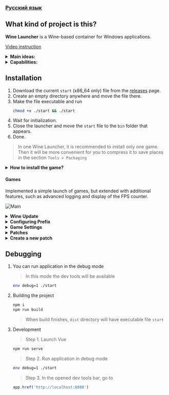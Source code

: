 ### [Русский язык](https://github.com/hitman249/wine-launcher/blob/master/README.RU.md)  

## What kind of project is this?

**Wine Launcher** is a Wine-based container for Windows applications.

[Video instruction](https://www.youtube.com/watch?v=GRlebaAVWn8)  

<details>
<summary><b>Main ideas:</b></summary>
<br>

- System isolation
- System independence
- For each application there is a separate set of Wine and Prefix

<br>
</details>

<details>
<summary><b>Capabilities:</b></summary>
<br>

- Separate **Wine\Prefix**
- Compress **Wine\Data** in **squash** images to save space
- **Wine** Update
- Integration with **DXVK**, **MangoHud**, **VkBasalt**
- Support for multiple applications in one port
- Patch generation
- Diagnostics

<br>
</details>

## Installation

1. Download the current `start` (x86_64 only) file from the [releases](https://github.com/hitman249/wine-launcher/releases) page.
2. Create an empty directory anywhere and move the file there.
3. Make the file executable and run
   ```bash
   chmod +x ./start && ./start
   ```
4. Wait for initialization.
5. Close the launcher and move the `start` file to the `bin` folder that appears.
6. Done.

> In one Wine Launcher, it is recommended to install only one game. 
Then it will be more convenient for you to compress it to save
> places in the section `Tools > Packaging`

<details>
<summary><b>How to install the game?</b></summary>
<br>

1. Before installing the game, you need to create a new patch.
2. Give the patch a meaningful name as this word will be called the folder in which the patch is stored.
3. After installing the game, do not forget to save the patch. This will come in handy for you to upgrade **Wine** in the future to recreate the prefix.
4. If you need to install something else, repeat steps 1-3.

> The game must **be sure** installed in the `C:\Games` folder! If another folder is required, it must be reassigned to
> prefix settings, and then recreate it.

<br>
</details>


#### Games

Implemented a simple launch of games, but extended with additional features, such as advanced logging and display of the FPS counter.

![Main](main.gif)


<details>
<summary><b>Wine Update</b></summary>
<br>

Convenient GUI for updating Wine includes 6 repositories.

![Main](wine.gif)

<br>
</details>

<details>
<summary><b>Configuring Prefix</b></summary>
<br>

* In prefix settings there is an automatic installation of DXVK, MangoHud, VkBasalt.
* Restore the resolution of the active monitor after exiting the game.

![Main](prefix.gif)

<br>
</details>

<details>
<summary><b>Game Settings</b></summary>
<br>

* All games must be installed in the default folder, which is set in the prefix default settings for `Games`.
* In the games themselves, you can specify the design of the **icon** and **background**.
* In the game settings, the path is relative to the 'Games' folder. Be careful! 
  Example, if the path to the executable file is `C:/Games/The super game/bin/game.exe`, then you need to write in the game settings
    - In the **Path to folder** field: `The super game/bin`
    - In the **File name** box: `game.exe`

![Main](games.gif)

<br>
</details>

<details>
<summary><b>Patches</b></summary>
<br>

* Everything that is in **prefix** is issued in the form of **patches**.
* If you use third-party patches, you must recreate **prefix** to apply them.
* In other words, **prefix** is not a long-lived structure, you need to recreate it every time you change the **Wine** version or to apply third-party patches.

![Main](patches.gif)

<br>
</details>

<details>
<summary><b>Create a new patch</b></summary>
<br>

When creating a patch, you have the following options:
Before you start, be sure to read the **Game Settings**^

  * Installing the application (game)
  * Installing an application (game) from a disk image
  * Register `dll`, `ocx` libraries
  * **Winetricks**, available out of the box
  * Wine config
  * Wine File Manager
  * Wine Regedit

![Main](patch.gif)

<br>
</details>


## Debugging

1. You can run application in the debug mode
    > In this mode the dev tools will be available

   ```bash
   env debug=1 ./start
   ``` 

2. Building the project

   ```bash 
   npm i
   npm run build
   ```  
   > When build finishes, `dist` directory will have executable file `start`

3. Development

   > Step 1. Launch Vue

   ```bash
   npm run serve
   ```  

   > Step 2. Run application in debug mode

   ```bash
   env debug=1 ./start
   ```

   > Step 3. In the opened dev tools bar, go to

   ```js
   app.href('http://localhost:8080')
   ```
